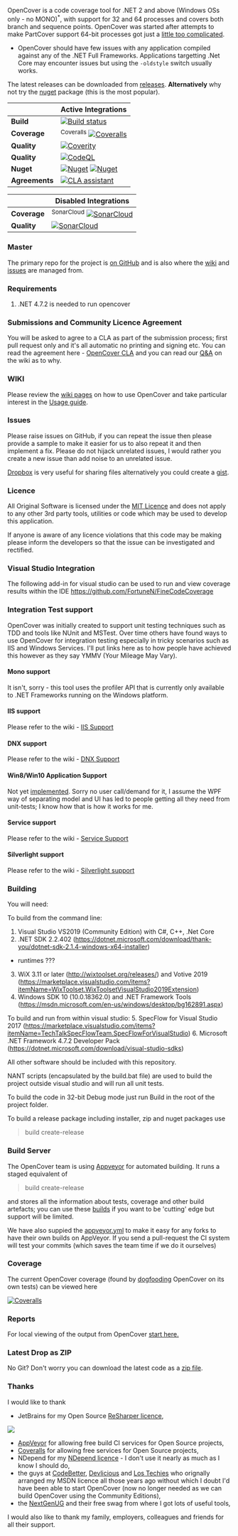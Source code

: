 OpenCover is a code coverage tool for .NET 2 and above (Windows OSs only - no MONO)<sup>*</sup>, with support for 32 and 64 processes and covers both branch and sequence points. OpenCover was started after attempts to make PartCover support 64-bit processes got just a [little too complicated](http://blog.many-monkeys.com/open_cover_first_beta_release/).

* OpenCover should have few issues with any application compiled against any of the .NET Full Frameworks. Applications targetting .Net Core may encounter issues but using the `-oldstyle` switch usually works.

The latest releases can be downloaded from [releases](https://github.com/opencover/opencover/releases). **Alternatively** why not try the [nuget](http://nuget.org/packages/opencover) package (this is the most popular).

| | Active Integrations |
| --- | --- |
| **Build** | [![Build status](https://img.shields.io/appveyor/ci/sawilde/opencover.svg)](https://ci.appveyor.com/project/sawilde/opencover) |
| **Coverage** | <sup>Coveralls</sup> [![Coveralls](https://img.shields.io/coveralls/OpenCover/opencover/master.svg)](https://coveralls.io/r/OpenCover/opencover) |
| **Quality** | [![Coverity](https://scan.coverity.com/projects/3921/badge.svg)](https://scan.coverity.com/projects/opencover-opencover) |
| **Quality** | [![CodeQL](https://github.com/opencover/opencover/workflows/CodeQL/badge.svg)](https://github.com/OpenCover/opencover/security/code-scanning?query=tool%3ACodeQL) |
| **Nuget** | [![Nuget](https://buildstats.info/nuget/opencover)](http://nuget.org/packages/opencover)  [![Nuget](https://img.shields.io/nuget/vpre/opencover.svg)](http://nuget.org/packages/opencover) |
| **Agreements** | [![CLA assistant](https://cla-assistant.io/readme/badge/OpenCover/opencover)](https://cla-assistant.io/OpenCover/opencover) |

| | Disabled Integrations |
| --- | --- |
| **Coverage** | <sup>SonarCloud</sup> [![SonarCloud](https://sonarcloud.io/api/project_badges/measure?project=OpenCover_opencover&metric=coverage)](https://sonarcloud.io/dashboard?id=OpenCover_opencover) |
| **Quality** | [![SonarCloud](https://sonarcloud.io/api/project_badges/measure?project=OpenCover_opencover&metric=alert_status)](https://sonarcloud.io/dashboard?id=OpenCover_opencover) |

### Master
The primary repo for the project is [on GitHub](https://github.com/opencover/opencover/) and is also where the [wiki](https://github.com/OpenCover/opencover/wiki) and [issues](https://github.com/OpenCover/opencover/wiki) are managed from.

### Requirements

1) .NET 4.7.2 is needed to run opencover

### Submissions and Community Licence Agreement
You will be asked to agree to a CLA as part of the submission process; first pull request only and it's all automatic no printing and signing etc. You can read the agreement here - [OpenCover CLA](https://gist.github.com/sawilde/4820db0a6151a1144a0c) and you can read our [Q&A](https://github.com/OpenCover/opencover/wiki/Contributor-License-Agreement-Q&A) on the wiki as to why.

### WIKI
Please review the [wiki pages](https://github.com/opencover/opencover/wiki/_pages) on how to use OpenCover and take particular interest in the [Usage guide](https://github.com/opencover/opencover/wiki/Usage).

### Issues
Please raise issues on GitHub, if you can repeat the issue then please provide a sample to make it easier for us to also repeat it and then implement a fix. Please do not hijack unrelated issues, I would rather you create a new issue than add noise to an unrelated issue.

[Dropbox](http://db.tt/VanqFDn) is very useful for sharing files alternatively you could create a [gist](https://gist.github.com/).

### Licence
All Original Software is licensed under the [MIT Licence](https://github.com/opencover/opencover/blob/master/LICENSE) and does not apply to any other 3rd party tools, utilities or code which may be used to develop this application.

If anyone is aware of any licence violations that this code may be making please inform the developers so that the issue can be investigated and rectified.

### Visual Studio Integration
The following add-in for visual studio can be used to run and view coverage results within the IDE
https://github.com/FortuneN/FineCodeCoverage

### Integration Test support
OpenCover was initially created to support unit testing techniques such as TDD and tools like NUnit and MSTest. Over time others have found ways to use OpenCover for integration testing especially in tricky scenarios such as IIS and Windows Services. I'll put links here as to how people have achieved this however as they say YMMV (Your Mileage May Vary).

#### Mono support
It isn't, sorry - this tool uses the profiler API that is currently only available to .NET Frameworks running on the Windows platform.

#### IIS support
Please refer to the wiki - [IIS Support](https://github.com/OpenCover/opencover/wiki/IIS-Support)

#### DNX support
Please refer to the wiki - [DNX Support](https://github.com/OpenCover/opencover/wiki/DNX-Support)

#### Win8/Win10 Application Support
Not yet [implemented](https://github.com/OpenCover/opencover/issues/144). Sorry no user call/demand for it, I assume the WPF way of separating model and UI has led to people getting all they need from unit-tests; I know how that is how it works for me.

#### Service support
Please refer to the wiki - [Service Support](https://github.com/OpenCover/opencover/wiki/Service-Support)

#### Silverlight support
Please refer to the wiki - [Silverlight support](https://github.com/OpenCover/opencover/wiki/Silverlight-Support)

### Building
You will need:

To build from the command line:
1. Visual Studio VS2019 (Community Edition) with C#, C++, .Net Core
2. .NET SDK 2.2.402 (https://dotnet.microsoft.com/download/thank-you/dotnet-sdk-2.1.4-windows-x64-installer)
- runtimes ???
3. WiX 3.11 or later (http://wixtoolset.org/releases/) and Votive 2019 (https://marketplace.visualstudio.com/items?itemName=WixToolset.WixToolsetVisualStudio2019Extension)
4. Windows SDK 10 (10.0.18362.0) and .NET Framework Tools (https://msdn.microsoft.com/en-us/windows/desktop/bg162891.aspx)

To build and run from within visual studio:
5. SpecFlow for Visual Studio 2017 (https://marketplace.visualstudio.com/items?itemName=TechTalkSpecFlowTeam.SpecFlowForVisualStudio)
6. Microsoft .NET Framework 4.7.2 Developer Pack (https://dotnet.microsoft.com/download/visual-studio-sdks)

All other software should be included with this repository.

NANT scripts (encapsulated by the build.bat file) are used to build the project outside visual studio and will run all unit tests.

To build the code in 32-bit Debug mode just run Build in the root of the project folder.

To build a release package including installer, zip and nuget packages use

> build create-release

### Build Server
The OpenCover team is using [Appveyor](http://www.appveyor.com/) for automated building. It runs a staged equivalent of

> build create-release

and stores all the information about tests, coverage and other build artefacts; you can use these [builds](https://ci.appveyor.com/project/sawilde/opencover/build/artifacts) if you want to be 'cutting' edge but support will be limited.

We have also suppied the [appveyor.yml](appveyor.yml) to make it easy for any forks to have their own builds on AppVeyor. If you send a pull-request the CI system will test your commits (which saves the team time if we do it ourselves)

### Coverage
The current OpenCover coverage (found by [dogfooding](http://en.wikipedia.org/wiki/Eating_your_own_dog_food) OpenCover on its own tests) can be viewed here

[![Coveralls](https://img.shields.io/coveralls/OpenCover/opencover/master.svg)](https://coveralls.io/r/OpenCover/opencover)

### Reports
For local viewing of the output from OpenCover [start here.](https://github.com/opencover/opencover/wiki/Reports)

### Latest Drop as ZIP
No Git? Don't worry you can download the latest code as a [zip file](http://github.com/opencover/opencover/zipball/master).

### Thanks
I would like to thank

* JetBrains for my Open Source [ReSharper licence](http://www.jetbrains.com/resharper/),
<img src="http://www.jetbrains.com/company/docs/logo_jetbrains.png"/>

* [AppVeyor](https://ci.appveyor.com/project/sawilde/opencover) for allowing free build CI services for Open Source projects,
* [Coveralls](https://coveralls.io/r/OpenCover/opencover) for allowing free services for Open Source projects,
* NDepend for my [NDepend licence](http://www.ndepend.com/) - I don't use it nearly as much as I know I should do,
* the guys at [CodeBetter](http://codebetter.com/), [Devlicious](http://devlicio.us/) and [Los Techies](http://lostechies.com/) who orignally arranged my MSDN licence all those years ago without which I doubt I'd have been able to start OpenCover (now no longer needed as we can build OpenCover using the Community Editions),
* the [NextGenUG](http://www.nxtgenug.net/) and their free swag from where I got lots of useful tools,


I would also like to thank my family, employers, colleagues and friends for all their support.
